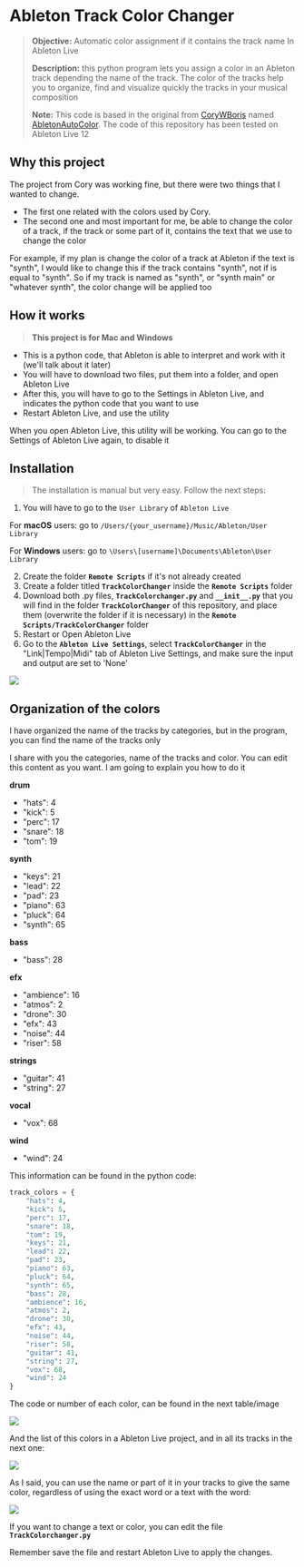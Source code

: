 # Ableton Track Color Changer
> **Objective:** Automatic color assignment if it contains the track name In Ableton Live
>
> **Description:** this python program lets you assign a color in an Ableton track depending the name of the track. The color of the tracks help you to organize, find and visualize quickly the tracks in your musical composition
> 
> **Note:** This code is based in the original from [CoryWBoris](https://github.com/CoryWBoris) named [AbletonAutoColor](https://github.com/CoryWBoris/AbletonAutoColor). The code of this repository has been tested on Ableton Live 12


## Why this project
The project from Cory was working fine, but there were two things that I wanted to change.
* The first one related with the colors used by Cory.
* The second one and most important for me, be able to change the color of a track, if the track or some part of it, contains the text that we use to change the color

For example, if my plan is change the color of a track at Ableton if the text is "synth", I would like to change this if the track contains "synth", not if is equal to "synth". So if my track is named as "synth", or "synth main" or "whatever synth", the color change will be applied too


## How it works
> **This project is for Mac and Windows**

- This is a python code, that Ableton is able to interpret and work with it (we'll talk about it later) 
- You will have to download two files, put them into a folder, and open Ableton Live
- After this, you will have to go to the Settings in Ableton Live, and indicates the python code that you want to use
- Restart Ableton Live, and use the utility

When you open Ableton Live, this utility will be working. You can go to the Settings of Ableton Live again, to disable it


## Installation
> The installation is manual but very easy. Follow the next steps:

1) You will have to go to the `User Library` of `Ableton Live`

For **macOS** users: go to `/Users/{your_username}/Music/Ableton/User Library`

For **Windows** users: go to `\Users\[username]\Documents\Ableton\User Library`

2) Create the folder **`Remote Scripts`** if it's not already created
3) Create a folder titled **`TrackColorChanger`** inside the **`Remote Scripts`** folder
4) Download both .py files, **`TrackColorchanger.py`** and **`__init__.py`** that you will find in the folder **`TrackColorChanger`** of this repository, and place them (overwrite the folder if it is necessary) in the **`Remote Scripts/TrackColorChanger`** folder
5) Restart or Open Ableton Live
6) Go to the **`Ableton Live Settings`**, select **`TrackColorChanger`** in the "Link|Tempo|Midi" tab of Ableton Live Settings, and make sure the input and output are set to 'None'

![](Ableton_Settings.png)


## Organization of the colors
I have organized the name of the tracks by categories, but in the program, you can find the name of the tracks only

I share with you the categories, name of the tracks and color. You can edit this content as you want. I am going to explain you how to do it

**drum**
- "hats": 4
- "kick": 5
- "perc": 17
- "snare": 18
- "tom": 19

**synth**
- "keys": 21
- "lead": 22
- "pad": 23
- "piano": 63
- "pluck": 64
- "synth": 65

**bass**
- "bass": 28

**efx**
- "ambience": 16
- "atmos": 2
- "drone": 30
- "efx": 43
- "noise": 44
- "riser": 58

**strings**
- "guitar": 41
- "string": 27

**vocal**
- "vox": 68

**wind**
- "wind": 24

This information can be found in the python code:

```py
track_colors = {
    "hats": 4,
    "kick": 5,
    "perc": 17,
    "snare": 18,
    "tom": 19,
    "keys": 21,
    "lead": 22,
    "pad": 23,
    "piano": 63,
    "pluck": 64,
    "synth": 65,
    "bass": 28,
    "ambience": 16,
    "atmos": 2,
    "drone": 30,
    "efx": 43,
    "noise": 44,
    "riser": 58,
    "guitar": 41,
    "string": 27,
    "vox": 68,
    "wind": 24
}
```

The code or number of each color, can be found in the next table/image

![](Ableton_Color_Palette_with_numbers.jpg)

And the list of this colors in a Ableton Live project, and in all its tracks in the next one:

![](Ableton_Tags_and_Colors_by_default.png)

As I said, you can use the name or part of it in your tracks to give the same color, regardless of using the exact word or a text with the word:

![](Ableton_Tags_and_Colors_sample.png)

If you want to change a text or color, you can edit the file **`TrackColorchanger.py`**

Remember save the file and restart Ableton Live to apply the changes.
